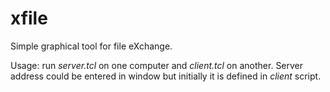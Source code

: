 # xfile

Simple graphical tool for file eXchange.

Usage: run _server.tcl_ on one computer and _client.tcl_ on another. Server address could be entered in window but initially it is defined in _client_ script.
